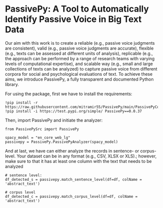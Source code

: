 # PassivePy: A Tool to Automatically Identify Passive Voice in Big Text Data


Our aim with this work is to create a reliable (e.g., passive voice judgments are consistent), valid (e.g., passive voice judgments are accurate), flexible (e.g., texts can be assessed at different units of analysis), replicable (e.g., the approach can be performed by a range of research teams with varying levels of computational expertise), and scalable way (e.g., small and large collections of texts can be analyzed) to capture passive voice from different corpora for social and psychological evaluations of text. To achieve these aims, we introduce PassivePy, a fully transparent and documented Python library.

For using the package, first we have to install the requirements:
```
!pip install -r https://raw.githubusercontent.com/mitramir55/PassivePy/main/PassivePyCode/PassivePySrc/requirements_lg.txt
!pip install -i https://test.pypi.org/simple/ PassivePy==0.0.37

```
Then, import PassivePy and initiate the analyzer:

```
from PassivePySrc import PassivePy

spacy_model = "en_core_web_lg"
passivepy = PassivePy.PassivePyAnalyzer(spacy_model)
```

And at last, we have can either analyze the records in sentence- or corpus-level. Your dataset can be in any format (e.g., CSV, XLSX or XLS).; however, make sure to that it has at least one column with the text that needs to be analyzed 

``` 
# sentence level:
df_detected_s = passivepy.match_sentence_level(df=df, colName = 'abstract_text')

# corpus level
df_detected_c = passivepy.match_corpus_level(df=df, colName = 'abstract_text')
```


